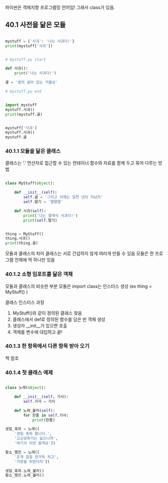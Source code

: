 
파이썬은 객체지향 프로그램밍 언어임! 그래서 class가 있음.

## 40.1 사전을 닮은 모듈

```python

mystuff = {'사과': '나는 사과다!'}
print(mystuff['사과'])


# mystuff.py start

def 사과():
    print('나는 사과다!')

귤 = '꿈의 살아 있는 거울상'

# mystuff.py end


import mystuff
mystuff.사과()
print(mystuff.귤)


mystuff['사과']
mystuff.사과()
mystuff.귤


```

### 40.1.1 모듈을 닮은 클래스

클래스는 '.' 연산자로 접근할 수 있는 컨테이너 
함수와 자료를 함께 두고 묶어 다루는 방법

```python

class MyStuff(object):

    def __init__(self):
        self.귤 = '그리고 이제는 일천 년이 지났지'
        self.딸기 = '딸딸딸'

    def 사과(self):
        print('나는 클래식 사과다!')
        print(self.딸기)


thing = MyStuff()
thing.사과()
print(thing.귤)

```

모듈과 클래스의 차이
    클래스는 서로 간섭하지 않게 여러개 만들 수 있음
    모듈은 한 프로그램 전체에 딱 하나만 있음


### 40.1.2 소형 임포트를 닮은 객체

모듈과 클래스의 비슷한 부분
    모듈은 import
    class는 인스터스 생성 (ex thing = MyStuff() )


클래스 인스터스 과정
1. MyStuff()와 같이 정의된 클래스 찾음
2. 클래스에서 def로 정의된 함수를 담은 빈 객체 생성
3. 생성자 __init__가 있으면 호출
4. 객체를 변수에 대입하고 끝!


### 40.1.3 한 항목에서 다른 항목 받아 오기

책 참조


### 40.1.4 첫 클래스 예제

```python

class 노래(object):

    def __init__(self, 가사):
        self.가사 = 가사

    def 노래_불러(self):
        for 한줄 in self.가사:
            print(한줄)

생일_축하 = 노래([
    '생일 축하 합니다.',
    '고소당하기는 싫으니까',
    '여기서 이만 할게요'])

황소_행진 = 노래([
    '조개 껍질 한가득 차고',
    '가장을 위한다지'])

생일_축하.노래_불러()
황소_행진.노래_불러()

```
